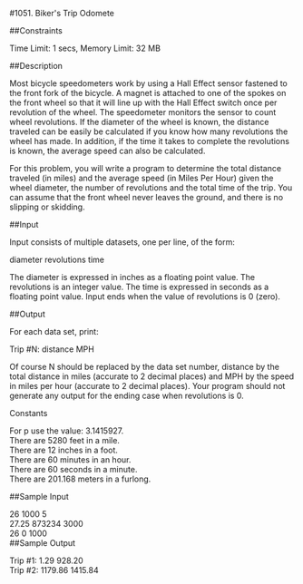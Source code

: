 #1051. Biker's Trip Odomete

##Constraints

Time Limit: 1 secs, Memory Limit: 32 MB

##Description

Most bicycle speedometers work by using a Hall Effect sensor fastened to the front fork of the bicycle. A magnet is attached to one of the spokes on the front wheel so that it will line up with the Hall Effect switch once per revolution of the wheel. The speedometer monitors the sensor to count wheel revolutions. If the diameter of the wheel is known, the distance traveled can be easily be calculated if you know how many revolutions the wheel has made. In addition, if the time it takes to complete the revolutions is known, the average speed can also be calculated.

For this problem, you will write a program to determine the total distance traveled (in miles) and the average speed (in Miles Per Hour) given the wheel diameter, the number of revolutions and the total time of the trip. You can assume that the front wheel never leaves the ground, and there is no slipping or skidding.

##Input

Input consists of multiple datasets, one per line, of the form:

diameter revolutions time

The diameter is expressed in inches as a floating point value. The revolutions is an integer value. The time is expressed in seconds as a floating point value. Input ends when the value of revolutions is 0 (zero).

##Output

For each data set, print:

Trip #N: distance MPH

Of course N should be replaced by the data set number, distance by the total distance in miles (accurate to 2 decimal places) and MPH by the speed in miles per hour (accurate to 2 decimal places). Your program should not generate any output for the ending case when revolutions is 0.

Constants

For p use the value: 3.1415927.  
There are 5280 feet in a mile.  
There are 12 inches in a foot.  
There are 60 minutes in an hour.  
There are 60 seconds in a minute.  
There are 201.168 meters in a furlong.

##Sample Input

26 1000 5  
27.25 873234 3000  
26 0 1000  
##Sample Output

Trip #1: 1.29 928.20  
Trip #2: 1179.86 1415.84